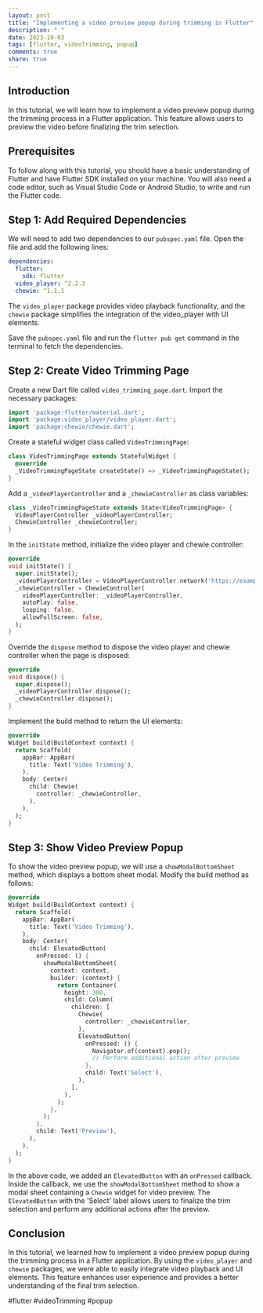 ```yaml
---
layout: post
title: "Implementing a video preview popup during trimming in Flutter"
description: " "
date: 2023-10-03
tags: [flutter, videoTrimming, popup]
comments: true
share: true
---
```


## Introduction

In this tutorial, we will learn how to implement a video preview popup during the trimming process in a Flutter application. This feature allows users to preview the video before finalizing the trim selection.

## Prerequisites

To follow along with this tutorial, you should have a basic understanding of Flutter and have Flutter SDK installed on your machine. You will also need a code editor, such as Visual Studio Code or Android Studio, to write and run the Flutter code.

## Step 1: Add Required Dependencies

We will need to add two dependencies to our `pubspec.yaml` file. Open the file and add the following lines:

```yaml
dependencies:
  flutter:
    sdk: flutter
  video_player: ^2.2.3
  chewie: ^1.1.1
```

The `video_player` package provides video playback functionality, and the `chewie` package simplifies the integration of the video_player with UI elements.

Save the `pubspec.yaml` file and run the `flutter pub get` command in the terminal to fetch the dependencies.

## Step 2: Create Video Trimming Page

Create a new Dart file called `video_trimming_page.dart`. Import the necessary packages:

```dart
import 'package:flutter/material.dart';
import 'package:video_player/video_player.dart';
import 'package:chewie/chewie.dart';
```

Create a stateful widget class called `VideoTrimmingPage`:

```dart
class VideoTrimmingPage extends StatefulWidget {
  @override
  _VideoTrimmingPageState createState() => _VideoTrimmingPageState();
}
```

Add a `_videoPlayerController` and a `_chewieController` as class variables:

```dart
class _VideoTrimmingPageState extends State<VideoTrimmingPage> {
  VideoPlayerController _videoPlayerController;
  ChewieController _chewieController;
}
```

In the `initState` method, initialize the video player and chewie controller:

```dart
@override
void initState() {
  super.initState();
  _videoPlayerController = VideoPlayerController.network('https://example.com/video.mp4');
  _chewieController = ChewieController(
    videoPlayerController: _videoPlayerController,
    autoPlay: false,
    looping: false,
    allowFullScreen: false,
  );
}
```

Override the `dispose` method to dispose the video player and chewie controller when the page is disposed:

```dart
@override
void dispose() {
  super.dispose();
  _videoPlayerController.dispose();
  _chewieController.dispose();
}
```

Implement the build method to return the UI elements:

```dart
@override
Widget build(BuildContext context) {
  return Scaffold(
    appBar: AppBar(
      title: Text('Video Trimming'),
    ),
    body: Center(
      child: Chewie(
        controller: _chewieController,
      ),
    ),
  );
}
```

## Step 3: Show Video Preview Popup

To show the video preview popup, we will use a `showModalBottomSheet` method, which displays a bottom sheet modal. Modify the build method as follows:

```dart
@override
Widget build(BuildContext context) {
  return Scaffold(
    appBar: AppBar(
      title: Text('Video Trimming'),
    ),
    body: Center(
      child: ElevatedButton(
        onPressed: () {
          showModalBottomSheet(
            context: context,
            builder: (context) {
              return Container(
                height: 300,
                child: Column(
                  children: [
                    Chewie(
                      controller: _chewieController,
                    ),
                    ElevatedButton(
                      onPressed: () {
                        Navigator.of(context).pop();
                        // Perform additional action after preview
                      },
                      child: Text('Select'),
                    ),
                  ],
                ),
              );
            },
          );
        },
        child: Text('Preview'),
      ),
    ),
  );
}
```

In the above code, we added an `ElevatedButton` with an `onPressed` callback. Inside the callback, we use the `showModalBottomSheet` method to show a modal sheet containing a `Chewie` widget for video preview. The `ElevatedButton` with the 'Select' label allows users to finalize the trim selection and perform any additional actions after the preview.

## Conclusion

In this tutorial, we learned how to implement a video preview popup during the trimming process in a Flutter application. By using the `video_player` and `chewie` packages, we were able to easily integrate video playback and UI elements. This feature enhances user experience and provides a better understanding of the final trim selection.

#flutter #videoTrimming #popup
